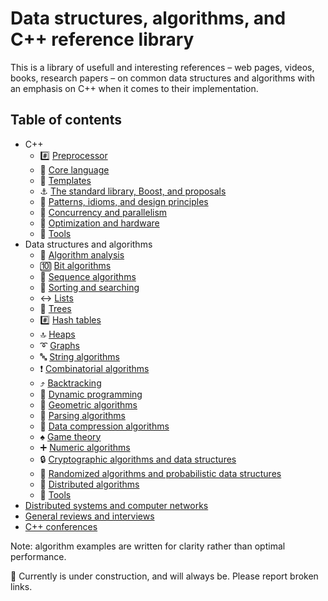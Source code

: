 # Data structures, algorithms, and C++ reference library

This is a library of usefull and interesting references – web pages, videos, books, research papers – on common data structures and algorithms with an emphasis on C++ when it comes to their implementation.

## Table of contents

- C++
	* :hash: [Preprocessor](cpp/preprocessor.md)
	* :chestnut: [Core language](cpp/core_language.md)
	* :white_square_button: [Templates](cpp/templates.md)
	* :anchor: [The standard library, Boost, and proposals](cpp/std_library.md)
	* :bookmark_tabs: [Patterns, idioms, and design principles](cpp/patterns_and_idioms.md)
	* :twisted_rightwards_arrows: [Concurrency and parallelism](cpp/concurrency_and_parallelism.md)
	* :rocket: [Optimization and hardware](cpp/optimization_and_hardware.md)
	* :wrench: [Tools](cpp/tools.md)
- Data structures and algorithms
	* :microscope: [Algorithm analysis](data_structures_and_algorithms/algorithm_analysis.md)
	* :keycap_ten: [Bit algorithms](data_structures_and_algorithms/bit_algorithms.md)
	* :1234: [Sequence algorithms](data_structures_and_algorithms/sequence.md)
	* :signal_strength: [Sorting and searching](data_structures_and_algorithms/sorting.md)
	* :left_right_arrow: [Lists](data_structures_and_algorithms/lists.md)
	* :deciduous_tree: [Trees](data_structures_and_algorithms/trees.md)
	* :hash: [Hash tables](data_structures_and_algorithms/hash_tables.md)
	* :top: [Heaps](data_structures_and_algorithms/heap.md)
	* :curly_loop: [Graphs](data_structures_and_algorithms/graphs.md)
	* :abc: [String algorithms](data_structures_and_algorithms/string.md)
	* :exclamation: [Combinatorial algorithms](data_structures_and_algorithms/combinatorics.md)
	* :arrow_heading_up: [Backtracking](data_structures_and_algorithms/backtracking.md)
	* :pushpin: [Dynamic programming](data_structures_and_algorithms/dynamic_programming.md)
	* :triangular_ruler: [Geometric algorithms](data_structures_and_algorithms/geometric.md)
	* :symbols: [Parsing algorithms](data_structures_and_algorithms/parsing.md)
	* :file_folder: [Data compression algorithms](data_structures_and_algorithms/compression.md)
	* :spades: [Game theory](data_structures_and_algorithms/game_theory.md)
	* :heavy_plus_sign: [Numeric algorithms](data_structures_and_algorithms/numeric.md)
	* :lock: [Cryptographic algorithms and data structures](data_structures_and_algorithms/cryptographic.md)
	* :game_die: [Randomized algorithms and probabilistic data structures](data_structures_and_algorithms/random.md)
	* :satellite: [Distributed algorithms](data_structures_and_algorithms/distributed.md)
	* :wrench: [Tools](data_structures_and_algorithms/tools.md)
- [Distributed systems and computer networks](distributed_systems.md)
- [General reviews and interviews](general_reviews.md)
- [C++ conferences](cpp/conferences.md)

Note: algorithm examples are written for clarity rather than optimal performance.

:construction: Currently is under construction, and will always be. Please report broken links.

<!-- :hourglass: Optimization -->
